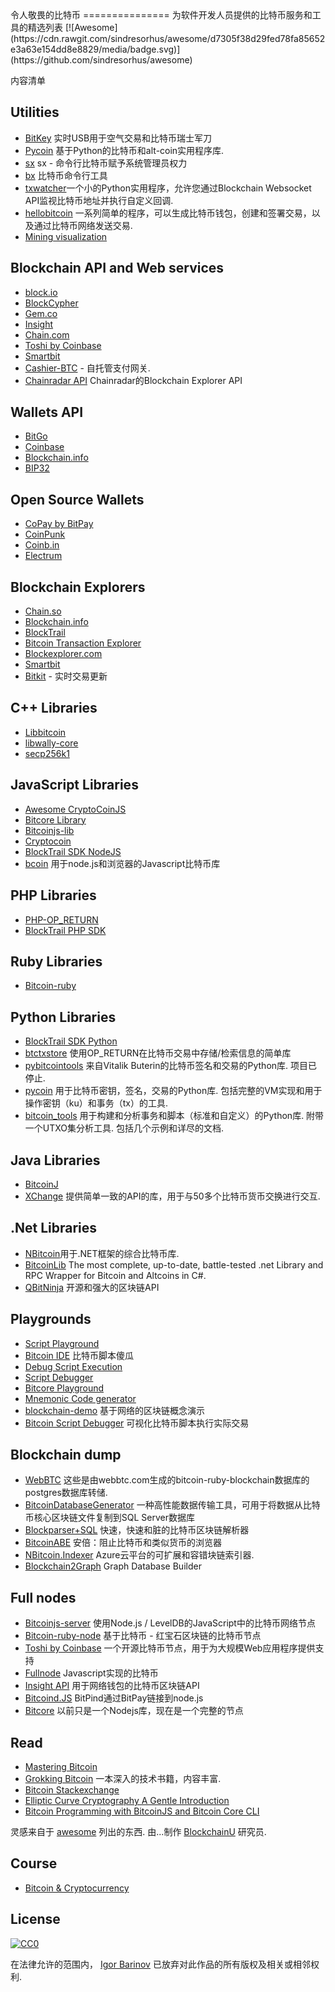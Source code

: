 <div class="github-widget" data-repo="igorbarinov/awesome-bitcoin"></div>
令人敬畏的比特币
===============
为软件开发人员提供的比特币服务和工具的精选列表
[![Awesome](https://cdn.rawgit.com/sindresorhus/awesome/d7305f38d29fed78fa85652e3a63e154dd8e8829/media/badge.svg)](https://github.com/sindresorhus/awesome)

内容清单



## Utilities
* [BitKey](https://bitkey.io) 实时USB用于空气交易和比特币瑞士军刀 
* [Pycoin](https://github.com/richardkiss/pycoin) 基于Python的比特币和alt-coin实用程序库.
* [sx](https://github.com/spesmilo/sx/) sx  - 命令行比特币赋予系统管理员权力
* [bx](https://github.com/libbitcoin/libbitcoin-explorer) 比特币命令行工具
* [txwatcher](https://github.com/tsileo/txwatcher)一个小的Python实用程序，允许您通过Blockchain Websocket API监视比特币地址并执行自定义回调.
* [hellobitcoin](https://github.com/prettymuchbryce/hellobitcoin) 一系列简单的程序，可以生成比特币钱包，创建和签署交易，以及通过比特币网络发送交易.
* [Mining visualization](http://www.yogh.io/#mine:last)

## Blockchain API and Web services
* [block.io](https://block.io)
* [BlockCypher](http://www.blockcypher.com)
* [Gem.co](https://gem.co)
* [Insight](https://insight.is)
* [Chain.com](https://chain.com)
* [Toshi by Coinbase](https://toshi.io/)
* [Smartbit](https://www.smartbit.com.au)
* [Cashier-BTC](https://github.com/Overtorment/Cashier-BTC) - 自托管支付网关.
* [Chainradar API](https://github.com/yasaricli/chainradar-api) Chainradar的Blockchain Explorer API

## Wallets API
* [BitGo](https://www.bitgo.com/api/)
* [Coinbase](https://developers.coinbase.com)
* [Blockchain.info](https://blockchain.info/api)
* [BIP32](http://bip32.org)

## Open Source Wallets
* [CoPay by BitPay](https://copay.io/)
* [CoinPunk](https://coinpunk.com/)
* [Coinb.in](https://coinb.in)
* [Electrum](https://electrum.org/)

## Blockchain Explorers
* [Chain.so](http://chain.so)
* [Blockchain.info](https://blockchain.info)
* [BlockTrail](https://www.blocktrail.com/BTC) 
* [Bitcoin Transaction Explorer](https://github.com/JornC/bitcoin-transaction-explorer)
* [Blockexplorer.com](https://blockexplorer.com)
* [Smartbit](https://www.smartbit.com.au)
* [Bitkit](https://bitkit.live) - 实时交易更新

## C++ Libraries
* [Libbitcoin](https://libbitcoin.org/)
* [libwally-core](https://github.com/ElementsProject/libwally-core)
* [secp256k1](https://github.com/bitcoin-core/secp256k1)

## JavaScript Libraries
* [Awesome CryptoCoinJS](https://github.com/cryptocoinjs/awesome-cryptocoinjs)
* [Bitcore Library](https://github.com/bitpay/bitcore-lib)
* [Bitcoinjs-lib](https://github.com/bitcoinjs/bitcoinjs-lib)
* [Cryptocoin](https://github.com/cryptocoinjs/cryptocoin)
* [BlockTrail SDK NodeJS](https://github.com/blocktrail/blocktrail-sdk-nodejs)
* [bcoin](https://github.com/bcoin-org/bcoin) 用于node.js和浏览器的Javascript比特币库 

## PHP Libraries
* [PHP-OP_RETURN](https://github.com/coinspark/php-OP_RETURN)
* [BlockTrail PHP SDK](https://github.com/blocktrail/blocktrail-sdk-php)

## Ruby Libraries
* [Bitcoin-ruby](https://github.com/lian/bitcoin-ruby)

## Python Libraries
* [BlockTrail SDK Python](https://github.com/blocktrail/blocktrail-sdk-python)
* [btctxstore](https://github.com/F483/btctxstore) 使用OP_RETURN在比特币交易中存储/检索信息的简单库
* [pybitcointools](https://github.com/vbuterin/pybitcointools)  来自Vitalik Buterin的比特币签名和交易的Python库.  项目已停止.
* [pycoin](https://github.com/richardkiss/pycoin)  用于比特币密钥，签名，交易的Python库.  包括完整的VM实现和用于操作密钥（ku）和事务（tx）的工具.
* [bitcoin_tools](https://github.com/sr-gi/bitcoin_tools)  用于构建和分析事务和脚本（标准和自定义）的Python库.  附带一个UTXO集分析工具.  包括几个示例和详尽的文档. 

## Java Libraries
* [BitcoinJ](https://bitcoinj.github.io)
* [XChange](https://github.com/timmolter/XChange) 提供简单一致的API的库，用于与50多个比特币货币交换进行交互.

## .Net Libraries
* [NBitcoin](https://github.com/MetacoSA/NBitcoin)用于.NET框架的综合比特币库.
* [BitcoinLib](https://github.com/GeorgeKimionis/BitcoinLib) The most complete, up-to-date, battle-tested .net Library and RPC Wrapper for Bitcoin and Altcoins in C#.
* [QBitNinja](https://github.com/MetacoSA/QBitNinja) 开源和强大的区块链API

## Playgrounds
* [Script Playground](http://www.crmarsh.com/script-playground/)
* [Bitcoin IDE](https://github.com/siminchen/bitcoinIDE) 比特币脚本傻瓜
* [Debug Script Execution](https://webbtc.com/script)
* [Script Debugger](https://github.com/kallewoof/btcdeb)
* [Bitcore Playground](https://bitcore.io/playground/)
* [Mnemonic Code generator](https://dcpos.github.io/bip39/)
* [blockchain-demo](https://github.com/anders94/blockchain-demo/) 基于网络的区块链概念演示
* [Bitcoin Script Debugger](https://github.com/liuhongchao/bitcoin4s) 可视化比特币脚本执行实际交易

## Blockchain dump
* [WebBTC](http://dumps.webbtc.com/bitcoin/) 这些是由webbtc.com生成的bitcoin-ruby-blockchain数据库的postgres数据库转储.
* [BitcoinDatabaseGenerator](https://github.com/ladimolnar/BitcoinDatabaseGenerator) 一种高性能数据传输工具，可用于将数据从比特币核心区块链文件复制到SQL Server数据库
* [Blockparser+SQL](https://github.com/mcdee/blockparser) 快速，快速和脏的比特币区块链解析器
* [BitcoinABE](https://github.com/bitcoin-abe/bitcoin-abe) 安倍：阻止比特币和类似货币的浏览器
* [NBitcoin.Indexer](https://github.com/MetacoSA/NBitcoin.Indexer) Azure云平台的可扩展和容错块链索引器.
* [Blockchain2Graph](https://github.com/straumat/blockchain2graph) Graph Database Builder

## Full nodes
* [Bitcoinjs-server](https://github.com/bitcoinjs/bitcoinjs-server) 使用Node.js / LevelDB的JavaScript中的比特币网络节点
* [Bitcoin-ruby-node](https://github.com/mhanne/bitcoin-ruby-node) 基于比特币 - 红宝石区块链的比特币节点
* [Toshi by Coinbase](https://toshi.io/) 一个开源比特币节点，用于为大规模Web应用程序提供支持
* [Fullnode](https://github.com/ryanxcharles/fullnode) Javascript实现的比特币
* [Insight API](https://github.com/bitpay/insight-api) 用于网络钱包的比特币区块链API
* [Bitcoind.JS](https://github.com/bitpay/bitcoind.js) BitPind通过BitPay链接到node.js
* [Bitcore](https://github.com/bitpay/bitcore) 以前只是一个Nodejs库，现在是一个完整的节点

## Read
* [Mastering Bitcoin](https://github.com/aantonop/bitcoinbook)
* [Grokking Bitcoin](https://www.manning.com/books/grokking-bitcoin) 一本深入的技术书籍，内容丰富.
* [Bitcoin Stackexchange](http://bitcoin.stackexchange.com)
* [Elliptic Curve Cryptography A Gentle Introduction](http://andrea.corbellini.name/2015/05/17/elliptic-curve-cryptography-a-gentle-introduction/)
* [Bitcoin Programming with BitcoinJS and Bitcoin Core CLI](https://github.com/bitcoin-studio/Bitcoin-Programming-with-BitcoinJS)

灵感来自于 [awesome](https://github.com/sindresorhus/awesome) 列出的东西.
由...制作 [BlockchainU](http://blockchainu.co/) 研究员.

## Course
* [Bitcoin & Cryptocurrency](http://bitcoinbook.cs.princeton.edu/)

## License

[![CC0](http://i.creativecommons.org/p/zero/1.0/88x31.png)](http://creativecommons.org/publicdomain/zero/1.0/)

在法律允许的范围内， [Igor Barinov](https://github.com/igorbarinov/) 已放弃对此作品的所有版权及相关或相邻权利.
